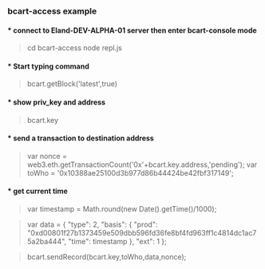 ### bcart-access example
#### * connect to Eland-DEV-ALPHA-01 server then enter bcart-console mode 

> cd bcart-access 
> node repl.js

#### * Start typing command

> bcart.getBlock('latest',true)

#### * show priv_key and address
 
> bcart.key

#### * send a transaction to destination address

> var nonce = web3.eth.getTransactionCount('0x'+bcart.key.address,'pending');
> var toWho = '0x10388ae25100d3b977d86b44424be42fbf317149';

#### * get current time

> var timestamp = Math.round(new Date().getTime()/1000);

> var data = {
>	     "type": 2,
>	     "basis": {
>		          "prod": "0xd00801f27b1373459e509dbb596fd36fe8bf4fd963ff1c4814dc1ac75a2ba444",
>		          "time": timestamp
>	      },
>	     "ext": 1
>       };


> bcart.sendRecord(bcart.key,toWho,data,nonce);
